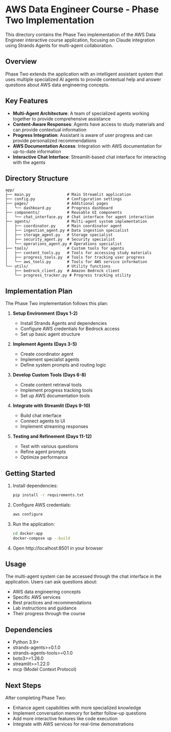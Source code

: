 # AWS Data Engineer Course - Phase Two Implementation

This directory contains the Phase Two implementation of the AWS Data Engineer interactive course application, focusing on Claude integration using Strands Agents for multi-agent collaboration.

## Overview

Phase Two extends the application with an intelligent assistant system that uses multiple specialized AI agents to provide contextual help and answer questions about AWS data engineering concepts.

## Key Features

- **Multi-Agent Architecture**: A team of specialized agents working together to provide comprehensive assistance
- **Content-Aware Responses**: Agents have access to study materials and can provide contextual information
- **Progress Integration**: Assistant is aware of user progress and can provide personalized recommendations
- **AWS Documentation Access**: Integration with AWS documentation for up-to-date information
- **Interactive Chat Interface**: Streamlit-based chat interface for interacting with the agents

## Directory Structure

```
app/
├── main.py                # Main Streamlit application
├── config.py              # Configuration settings
├── pages/                 # Additional pages
│   └── dashboard.py       # Progress dashboard
├── components/            # Reusable UI components
│   └── chat_interface.py  # Chat interface for agent interaction
├── agents/                # Multi-agent system implementation
│   ├── coordinator.py     # Main coordinator agent
│   ├── ingestion_agent.py # Data ingestion specialist
│   ├── storage_agent.py   # Storage specialist
│   ├── security_agent.py  # Security specialist
│   └── operations_agent.py # Operations specialist
├── tools/                 # Custom tools for agents
│   ├── content_tools.py   # Tools for accessing study materials
│   ├── progress_tools.py  # Tools for tracking user progress
│   └── aws_tools.py       # Tools for AWS service information
└── utils/                 # Utility functions
    ├── bedrock_client.py  # Amazon Bedrock client
    └── progress_tracker.py # Progress tracking utility
```

## Implementation Plan

The Phase Two implementation follows this plan:

1. **Setup Environment (Days 1-2)**
   - Install Strands Agents and dependencies
   - Configure AWS credentials for Bedrock access
   - Set up basic agent structure

2. **Implement Agents (Days 3-5)**
   - Create coordinator agent
   - Implement specialist agents
   - Define system prompts and routing logic

3. **Develop Custom Tools (Days 6-8)**
   - Create content retrieval tools
   - Implement progress tracking tools
   - Set up AWS documentation tools

4. **Integrate with Streamlit (Days 9-10)**
   - Build chat interface
   - Connect agents to UI
   - Implement streaming responses

5. **Testing and Refinement (Days 11-12)**
   - Test with various questions
   - Refine agent prompts
   - Optimize performance

## Getting Started

1. Install dependencies:
   ```bash
   pip install -r requirements.txt
   ```

2. Configure AWS credentials:
   ```bash
   aws configure
   ```

3. Run the application:
   ```bash
   cd docker-app
   docker-compose up --build
   ```

4. Open http://localhost:8501 in your browser

## Usage

The multi-agent system can be accessed through the chat interface in the application. Users can ask questions about:

- AWS data engineering concepts
- Specific AWS services
- Best practices and recommendations
- Lab instructions and guidance
- Their progress through the course

## Dependencies

- Python 3.9+
- strands-agents>=0.1.0
- strands-agents-tools>=0.1.0
- boto3>=1.28.0
- streamlit>=1.22.0
- mcp (Model Context Protocol)

## Next Steps

After completing Phase Two:
- Enhance agent capabilities with more specialized knowledge
- Implement conversation memory for better follow-up questions
- Add more interactive features like code execution
- Integrate with AWS services for real-time demonstrations
